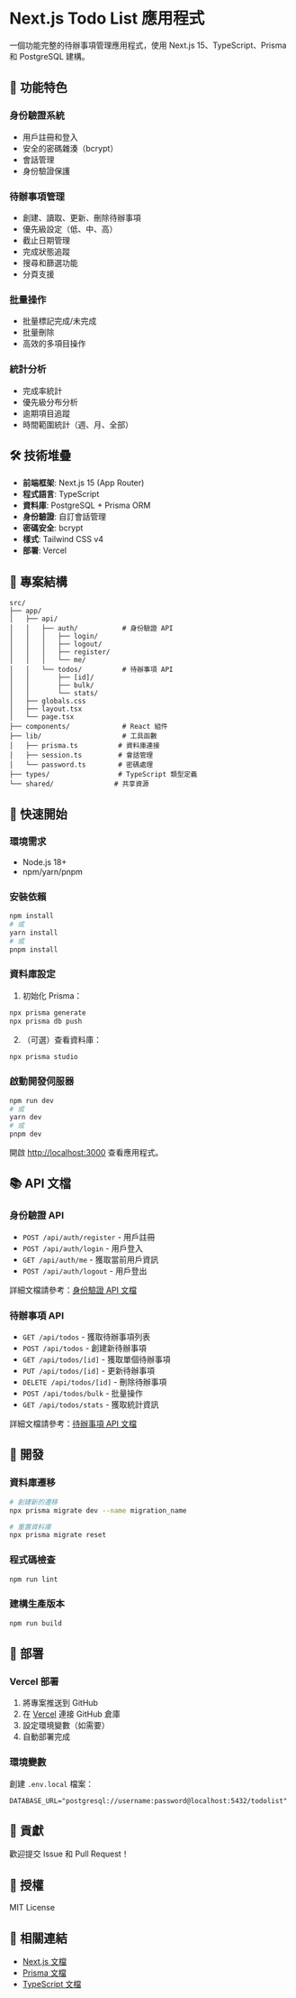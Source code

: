 # Next.js Todo List 應用程式

一個功能完整的待辦事項管理應用程式，使用 Next.js 15、TypeScript、Prisma 和 PostgreSQL 建構。

## 🚀 功能特色

### 身份驗證系統

- 用戶註冊和登入
- 安全的密碼雜湊（bcrypt）
- 會話管理
- 身份驗證保護

### 待辦事項管理

- 創建、讀取、更新、刪除待辦事項
- 優先級設定（低、中、高）
- 截止日期管理
- 完成狀態追蹤
- 搜尋和篩選功能
- 分頁支援

### 批量操作

- 批量標記完成/未完成
- 批量刪除
- 高效的多項目操作

### 統計分析

- 完成率統計
- 優先級分布分析
- 逾期項目追蹤
- 時間範圍統計（週、月、全部）

## 🛠️ 技術堆疊

- **前端框架**: Next.js 15 (App Router)
- **程式語言**: TypeScript
- **資料庫**: PostgreSQL + Prisma ORM
- **身份驗證**: 自訂會話管理
- **密碼安全**: bcrypt
- **樣式**: Tailwind CSS v4
- **部署**: Vercel

## 📁 專案結構

```
src/
├── app/
│   ├── api/
│   │   ├── auth/           # 身份驗證 API
│   │   │   ├── login/
│   │   │   ├── logout/
│   │   │   ├── register/
│   │   │   └── me/
│   │   └── todos/          # 待辦事項 API
│   │       ├── [id]/
│   │       ├── bulk/
│   │       └── stats/
│   ├── globals.css
│   ├── layout.tsx
│   └── page.tsx
├── components/             # React 組件
├── lib/                    # 工具函數
│   ├── prisma.ts          # 資料庫連接
│   ├── session.ts         # 會話管理
│   └── password.ts        # 密碼處理
├── types/                 # TypeScript 類型定義
└── shared/               # 共享資源
```

## 🚀 快速開始

### 環境需求

- Node.js 18+
- npm/yarn/pnpm

### 安裝依賴

```bash
npm install
# 或
yarn install
# 或
pnpm install
```

### 資料庫設定

1. 初始化 Prisma：

```bash
npx prisma generate
npx prisma db push
```

2. （可選）查看資料庫：

```bash
npx prisma studio
```

### 啟動開發伺服器

```bash
npm run dev
# 或
yarn dev
# 或
pnpm dev
```

開啟 [http://localhost:3000](http://localhost:3000) 查看應用程式。

## 📚 API 文檔

### 身份驗證 API

- `POST /api/auth/register` - 用戶註冊
- `POST /api/auth/login` - 用戶登入
- `GET /api/auth/me` - 獲取當前用戶資訊
- `POST /api/auth/logout` - 用戶登出

詳細文檔請參考：[身份驗證 API 文檔](./src/app/api/auth/README.md)

### 待辦事項 API

- `GET /api/todos` - 獲取待辦事項列表
- `POST /api/todos` - 創建新待辦事項
- `GET /api/todos/[id]` - 獲取單個待辦事項
- `PUT /api/todos/[id]` - 更新待辦事項
- `DELETE /api/todos/[id]` - 刪除待辦事項
- `POST /api/todos/bulk` - 批量操作
- `GET /api/todos/stats` - 獲取統計資訊

詳細文檔請參考：[待辦事項 API 文檔](./src/app/api/todos/README.md)

## 🔧 開發

### 資料庫遷移

```bash
# 創建新的遷移
npx prisma migrate dev --name migration_name

# 重置資料庫
npx prisma migrate reset
```

### 程式碼檢查

```bash
npm run lint
```

### 建構生產版本

```bash
npm run build
```

## 🚀 部署

### Vercel 部署

1. 將專案推送到 GitHub
2. 在 [Vercel](https://vercel.com) 連接 GitHub 倉庫
3. 設定環境變數（如需要）
4. 自動部署完成

### 環境變數

創建 `.env.local` 檔案：

```env
DATABASE_URL="postgresql://username:password@localhost:5432/todolist"
```

## 🤝 貢獻

歡迎提交 Issue 和 Pull Request！

## 📄 授權

MIT License

## 🔗 相關連結

- [Next.js 文檔](https://nextjs.org/docs)
- [Prisma 文檔](https://www.prisma.io/docs)
- [TypeScript 文檔](https://www.typescriptlang.org/docs)
